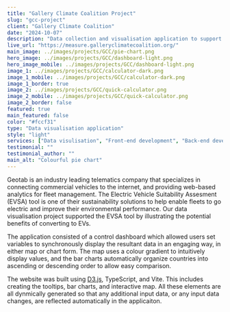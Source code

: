 ```yaml
---
title: "Gallery Climate Coalition Project"
slug: "gcc-project"
client: "Gallery Climate Coalition"
date: "2024-10-07"
description: "Data collection and visualisation application to support GCC's primary goal of reducing the arts sector's CO₂e emissions by a minimum of 50% by 2030."
live_url: "https://measure.galleryclimatecoalition.org/"
main_image: ../images/projects/GCC/pie-chart.png
hero_image: ../images/projects/GCC/dashboard-light.png
hero_image_mobile: ../images/projects/GCC/dashboard-light.png
image_1: ../images/projects/GCC/calculator-dark.png
image_1_mobile: ../images/projects/GCC/calculator-dark.png
image_1_border: true
image_2: ../images/projects/GCC/quick-calculator.png
image_2_mobile: ../images/projects/GCC/quick-calculator.png
image_2_border: false
featured: true
main_featured: false
color: "#fccf31"
type: "Data visualisation application"
style: "light"
services: ["Data visulisation", "Front-end development", "Back-end development"]
testimonial: ""
testimonial_author: ""
main_alt: "Colourful pie chart"
---
```


Geotab is an industry leading telematics company that specializes in connecting commercial vehicles to the internet, and providing web-based analytics for fleet management. The Electric Vehicle Suitability Assesment (EVSA) tool is one of their sustainability solutions to help enable fleets to go electric and improve their environmental performance. Our data visualisation project supported the EVSA tool by illustrating the potential benefits of converting to EVs.

The application consisted of a control dashboard which allowed users set variables to synchronously display the resultant data in an engaging way, in either map or chart form. The map uses a colour gradient to intuitively display values, and the bar charts automatically organize countries into ascending or descending order to allow easy comparison.

The website was built using [D3.js](https://d3js.org/), TypeScript, and Vite. This includes creating the tooltips, bar charts, and interactive map. All these elements are all dynmically generated so that any additional input data, or any input data changes, are reflected automatically in the applicaiton.
